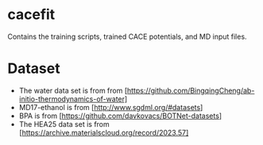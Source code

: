 # cacefit

Contains the training scripts, trained CACE potentials, and MD input files.

# Dataset

- The water data set is from from [https://github.com/BingqingCheng/ab-initio-thermodynamics-of-water]
- MD17-ethanol is from [http://www.sgdml.org/#datasets]
- BPA is from [https://github.com/davkovacs/BOTNet-datasets]
- The HEA25 data set is from [https://archive.materialscloud.org/record/2023.57]
